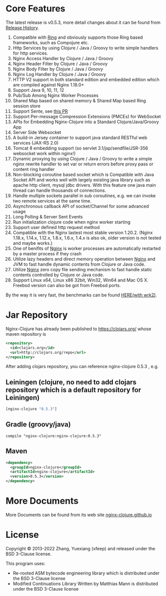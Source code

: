 Core Features
=================

The latest release is v0.5.3, more detail changes about it can be found from [Release History](//nginx-clojure.github.io/downloads.html).

1. Compatible with [Ring](https://github.com/ring-clojure/ring/blob/master/SPEC) and obviously supports those Ring based frameworks, such as Compojure etc.
1. Http Services by  using Clojure / Java / Groovy to write simple handlers for http services.
1. Nginx Access Handler by Clojure / Java / Groovy
1. Nginx Header Filter by Clojure / Java / Groovy
1. Nginx Body Filter by Clojure / Java / Groovy
1. Nginx Log Handler by Clojure / Java / Groovy
1. HTTP V2 support in both standard edition and embedded edition which are compiled against Nginx 1.18.0+
1. Support Java 9, 10, 11, 12
1. Pub/Sub Among Nginx Worker Processes
1. Shared Map based on shared memory & Shared Map based Ring session store
1. Support Sente, see [this PR](https://github.com/ptaoussanis/sente/pull/160)
1. Support Per-message Compression Extensions (PMCEs) for WebSocket
1. APIs for Embedding Nginx-Clojure into a Standard Clojure/Java/Groovy App
1. Server Side Websocket
1. A build-in Jersey container to support java standard RESTful web services (JAX-RS 2.0)
1. Tomcat 8 embedding support (so servlet 3.1/jsp/sendfile/JSR-356 websocket work within nginx!)
1. Dynamic proxying by using Clojure / Java / Groovy to write a simple nginx rewrite handler to set var or return errors before proxy pass or content ring handler
1. Non-blocking coroutine based socket which is Compatible with Java Socket API and works well with largely existing java library such as apache http client, mysql jdbc drivers. 
With this feature  one java main thread can handle thousands of connections.
1. Handle multiple sockets parallel in sub coroutines, e.g. we can invoke two remote services at the same time.
1. Asynchronous callback API of socket/Channel  for some advanced usage
1. Long Polling & Server Sent Events
1. Run initialization clojure code when nginx worker starting
1. Support user defined http request method
1. Compatible with the Nginx lastest most stable version 1.20.2. (Nginx 1.18.x, 1.14.x, 1.12.x, 1.8.x, 1.6.x, 1.4.x is also ok, older version is not tested and maybe works.)
1. One of  benifits of [Nginx](http://nginx.org/) is worker processes are automatically restarted by a master process if they crash
1. Utilize lazy headers and direct memory operation between [Nginx](http://nginx.org/) and JVM to fast handle dynamic contents from Clojure or Java code.
1. Utilize [Nginx](http://nginx.org/) zero copy file sending mechanism to fast handle static contents controlled by Clojure or Java code.
1. Support Linux x64, Linux x86 32bit, Win32, Win64  and Mac OS X. Freebsd version can also be got from Freebsd ports.

By the way it is very fast, the benchmarks can be found [HERE(with wrk2)](https://github.com/ptaoussanis/clojure-web-server-benchmarks/).

Jar Repository
================

Nginx-Clojure has already been published to https://clojars.org/ whose maven repository is 

```xml
<repository>
  <id>clojars.org</id>
  <url>http://clojars.org/repo</url>
</repository>
``` 

After adding clojars repository, you can reference nginx-clojure 0.5.3 , e.g.

 Leiningen (clojure, no need to add clojars repository which is a default repository for Leiningen) 
-----------------
 
```clojure
[nginx-clojure "0.5.3"]
```
Gradle (groovy/java)
-----------------
 
```
compile "nginx-clojure:nginx-clojure:0.5.3"
```
Maven
-----------------
 
```xml
<dependency>
  <groupId>nginx-clojure</groupId>
  <artifactId>nginx-clojure</artifactId>
  <version>0.5.3</version>
</dependency>
```

More Documents
=================

More Documents can be found from its web site [nginx-clojure.github.io](http://nginx-clojure.github.io/)


License
=================
Copyright © 2013-2022 Zhang, Yuexiang (xfeep) and released under the BSD 3-Clause license.

This program uses:
* Re-rooted ASM bytecode engineering library which is distributed under the BSD 3-Clause license
* Modified Continuations Library Written by Matthias Mann  is distributed under the BSD 3-Clause license

